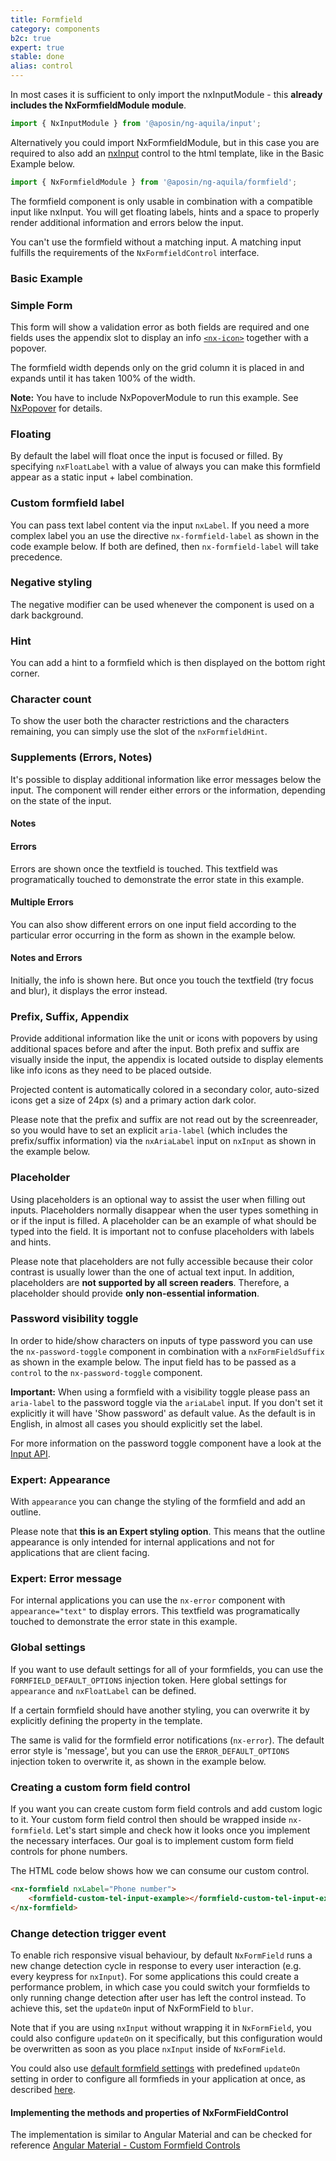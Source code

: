 ```yaml
---
title: Formfield
category: components
b2c: true
expert: true
stable: done
alias: control
---
```


In most cases it is sufficient to only import the nxInputModule - this **already includes the NxFormfieldModule module**.

```ts
import { NxInputModule } from '@aposin/ng-aquila/input';
```

Alternatively you could import NxFormfieldModule, but in this case you are required to also add an [nxInput](./documentation/input/overview) control to the html template, like in the Basic Example below.

```ts
import { NxFormfieldModule } from '@aposin/ng-aquila/formfield';
```

The formfield component is only usable in combination with a compatible input like nxInput. You will get floating labels, hints and a space to properly render additional information and errors below the input.

You can't use the formfield without a matching input. A matching input fulfills the requirements of the `NxFormfieldControl` interface.

### Basic Example

<!-- example(formfield-basic) -->

### Simple Form

This form will show a validation error as both fields are required and one fields uses the appendix slot to display an info [`<nx-icon>`](./documentation/icon/overview) together with a popover.

The formfield width depends only on the grid column it is placed in and expands until it has taken 100% of the width.

**Note:** You have to include NxPopoverModule to run this example. See [NxPopover](./documentation/popover/overview) for details.

<!-- example(formfield-simple-form) -->

### Floating

By default the label will float once the input is focused or filled. By specifying `nxFloatLabel` with a value of always you can make this formfield appear as a static input + label combination.

<!-- example(formfield-floating) -->

### Custom formfield label

You can pass text label content via the input `nxLabel`. If you need a more complex label you an use the directive `nx-formfield-label` as shown in the code example below. If both are defined, then `nx-formfield-label` will take precedence.

<!-- example(formfield-custom-label) -->

### Negative styling

The negative modifier can be used whenever the component is used on a dark background.

<!-- example(formfield-negative) -->

### Hint

You can add a hint to a formfield which is then displayed on the bottom right corner.

<!-- example(formfield-hint) -->

### Character count

To show the user both the character restrictions and the characters remaining, you can simply use the slot of the `nxFormfieldHint`.

<!-- example(formfield-character-count) -->

### Supplements (Errors, Notes)

It's possible to display additional information like error messages below the input. The component will render either errors or the information, depending on the state of the input.

#### Notes

<!-- example(formfield-note) -->

#### Errors

Errors are shown once the textfield is touched. This textfield was programatically touched to demonstrate the error state in this example.

<!-- example(formfield-error) -->

#### Multiple Errors

You can also show different errors on one input field according to the particular error occurring in the form as shown in the example below.

<!-- example(formfield-multiple-errors) -->

#### Notes and Errors

Initially, the info is shown here. But once you touch the textfield (try focus and blur), it displays the error instead.

<!-- example(formfield-note-and-error) -->

### Prefix, Suffix, Appendix

Provide additional information like the unit or icons with popovers by using additional spaces before and after the input. Both prefix and suffix are visually inside the input, the appendix is located outside to display elements like info icons as they need to be placed outside.

Projected content is automatically colored in a secondary color, auto-sized icons get a size of 24px (s) and a primary action dark color.

Please note that the prefix and suffix are not read out by the screenreader, so you would have to set an explicit `aria-label` (which includes the prefix/suffix information) via the `nxAriaLabel` input on `nxInput` as shown in the example below.

<!-- example(formfield-prefix-suffix-appendix) -->

### Placeholder

Using placeholders is an optional way to assist the user when filling out inputs. Placeholders normally disappear when the user types something in or if the input is filled. A placeholder can be an example of what should be typed into the field. It is important not to confuse placeholders with labels and hints.

Please note that placeholders are not fully accessible because their color contrast is usually lower than the one of actual text input. In addition, placeholders are **not supported by all screen readers**. Therefore, a placeholder should provide **only non-essential information**.

<!-- example(formfield-placeholder) -->

### Password visibility toggle

In order to hide/show characters on inputs of type password you can use the `nx-password-toggle` component in combination with a `nxFormFieldSuffix` as shown in the example below. The input field has to be passed as a `control` to the `nx-password-toggle` component.

**Important:** When using a formfield with a visibility toggle please pass an `aria-label` to the password toggle via the `ariaLabel` input. If you don't set it explicitly it will have 'Show password' as default value. As the default is in English, in almost all cases you should explicitly set the label.

For more information on the password toggle component have a look at the [Input API](./documentation/input/api).

<!-- example(formfield-password-visibility) -->
<div class="docs-expert-container">

### Expert: Appearance

With `appearance` you can change the styling of the formfield and add an outline.

Please note that **this is an Expert styling option**. This means that the outline appearance is only intended for internal applications and not for applications that are client facing.

<!-- example(formfield-appearance) -->

### Expert: Error message

For internal applications you can use the `nx-error` component with `appearance="text"` to display errors. This textfield was programatically touched to demonstrate the error state in this example.

<!-- example(formfield-expert-error) -->

</div>

### Global settings

If you want to use default settings for all of your formfields, you can use the `FORMFIELD_DEFAULT_OPTIONS` injection token. Here global settings for `appearance` and `nxFloatLabel` can be defined.

If a certain formfield should have another styling, you can overwrite it by explicitly defining the property in the template.

The same is valid for the formfield error notifications (`nx-error`). The default error style is 'message', but you can use the `ERROR_DEFAULT_OPTIONS` injection token to overwrite it, as shown in the example below.

<!-- example(formfield-global) -->

### Creating a custom form field control

If you want you can create custom form field controls and add custom logic to it. Your custom form field control then should be wrapped inside `nx-formfield`. Let's start simple and check how it looks once you implement the necessary interfaces. Our goal is to implement custom form field controls for phone numbers.

The HTML code below shows how we can consume our custom control.

```html
<nx-formfield nxLabel="Phone number">
    <formfield-custom-tel-input-example></formfield-custom-tel-input-example>
</nx-formfield>
```

<!-- example(formfield-custom) -->

### Change detection trigger event

To enable rich responsive visual behaviour, by default `NxFormField` runs a new change detection cycle in response to every user interaction (e.g. every keypress for `nxInput`). For some applications this could create a performance problem, in which case you could switch your formfields to only running change detection after user has left the control instead. To achieve this, set the `updateOn` input of NxFormField to `blur`.

Note that if you are using `nxInput` without wrapping it in `NxFormField`, you could also configure `updateOn` on it specifically, but this configuration would be overwritten as soon as you place `nxInput` inside of `NxFormField`.

You could also use [default formfield settings](./documentation/formfield/overview#global-settings) with predefined `updateOn` setting in order to configure all formfieds in your application at once, as described [here](./documentation/formfield/overview#global-settings).

<!-- example(formfield-changedetection) -->

#### Implementing the methods and properties of NxFormFieldControl

The implementation is similar to Angular Material and can be checked for reference [Angular Material - Custom Formfield Controls](https://material.angular.io/guide/creating-a-custom-form-field-control)

<!-- example(formfield-custom-tel-input) -->
